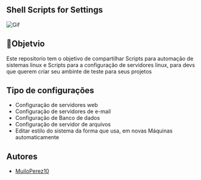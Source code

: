 
## Shell Scripts for Settings

![Gif](https://c.tenor.com/Asg85aDTiIEAAAAM/ok-heres-the-script-south-park.gif)

## 🎯Objetvio
Este repositorio tem o objetivo de compartilhar Scripts para automação de sistemas linux
e Scripts para a configuração de servidores linux, para devs que querem criar seu ambinte de 
teste para seus projetos



## Tipo de configurações

- Configuração de servidores web
- Configuração de servidores de e-mail
- Configuração de Banco de dados
- Configuração de servidor de arquivos
- Editar estilo do sistema da forma que usa, em novas Máquinas automaticamente

## Autores

- [MuiloPerez10](https://github.com/MuriloPerez10)

